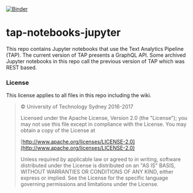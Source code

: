 [![Binder](https://mybinder.org/badge.svg)](https://mybinder.org/v2/gh/uts-cic/tap-notebooks-jupyter/master/python/)

# tap-notebooks-jupyter

This repo contains Jupyter notebooks that use the Text Analytics Pipeline (TAP). The current version of TAP presents a GraphQL API. Some archived Jupyter notebooks in this repo call the previous version of TAP which was REST based.

### License

This license applies to all files in this repo including the wiki.

 > &copy; University of Technology Sydney 2016-2017
 >
   > Licensed under the Apache License, Version 2.0 (the "License"); you may not use this file except in compliance with the License. You may obtain a copy of the License at
   >
   > [http://www.apache.org/licenses/LICENSE-2.0](http://www.apache.org/licenses/LICENSE-2.0)
   >
   > Unless required by applicable law or agreed to in writing, software distributed under the License is distributed on an "AS IS" BASIS, WITHOUT WARRANTIES OR CONDITIONS OF ANY KIND, either express or implied. See the License for the specific language governing permissions and limitations under the License.
